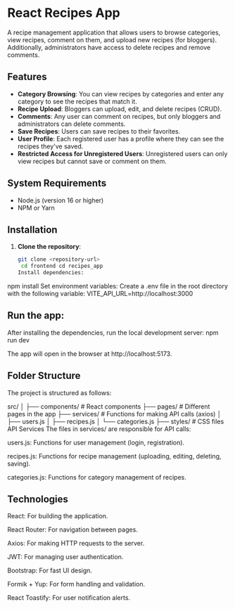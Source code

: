 # React Recipes App

A recipe management application that allows users to browse categories, view recipes, comment on them, and upload new recipes (for bloggers). Additionally, administrators have access to delete recipes and remove comments.

## Features

-   **Category Browsing**: You can view recipes by categories and enter any category to see the recipes that match it.
-   **Recipe Upload**: Bloggers can upload, edit, and delete recipes (CRUD).
-   **Comments**: Any user can comment on recipes, but only bloggers and administrators can delete comments.
-   **Save Recipes**: Users can save recipes to their favorites.
-   **User Profile**: Each registered user has a profile where they can see the recipes they've saved.
-   **Restricted Access for Unregistered Users**: Unregistered users can only view recipes but cannot save or comment on them.

## System Requirements

-   Node.js (version 16 or higher)
-   NPM or Yarn

## Installation

1. **Clone the repository**:
    ```bash
    git clone <repository-url>
     cd frontend cd recipes_app
    Install dependencies:
    ```

npm install
Set environment variables:
Create a .env file in the root directory with the following variable:
VITE_API_URL=http://localhost:3000

## Run the app:

After installing the dependencies, run the local development server:
npm run dev

The app will open in the browser at http://localhost:5173.

## Folder Structure

The project is structured as follows:

src/
│
├── components/ # React components
├── pages/ # Different pages in the app
├── services/ # Functions for making API calls (axios)
│ ├── users.js
│ ├── recipes.js
│ └── categories.js
├── styles/ # CSS files
API Services
The files in services/ are responsible for API calls:

users.js: Functions for user management (login, registration).

recipes.js: Functions for recipe management (uploading, editing, deleting, saving).

categories.js: Functions for category management of recipes.

## Technologies

React: For building the application.

React Router: For navigation between pages.

Axios: For making HTTP requests to the server.

JWT: For managing user authentication.

Bootstrap: For fast UI design.

Formik + Yup: For form handling and validation.

React Toastify: For user notification alerts.
